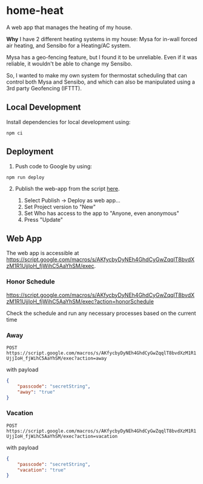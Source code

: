 # home-heat
A web app that manages the heating of my house.

**Why**
I have 2 different heating systems in my house: Mysa for in-wall forced air heating, and Sensibo for a Heating/AC system.

Mysa has a geo-fencing feature, but I found it to be unreliable. Even if it was reliable, it wouldn't be able to change my Sensibo.

So, I wanted to make my own system for thermostat scheduling that can control both Mysa and Sensibo, and which can also be manipulated using a 3rd party Geofencing (IFTTT).

## Local Development

Install dependencies for local development using:
```
npm ci
```

## Deployment

1. Push code to Google by using:
```
npm run deploy
```

2. Publish the web-app from the script [here](https://script.google.com/d/10rdOYPj5eix6kF7VkjrmR8LDWrHty8pLn0kW5yhmMm_A5pdr8S-RUWxR/edit?usp=drive_web).

    1. Select Publish -> Deploy as web app...
    2. Set Project version to "New"
    3. Set Who has access to the app to "Anyone, even anonymous"
    4. Press "Update"

## Web App

The web app is accessible at https://script.google.com/macros/s/AKfycbyDyNEh4GhdCyGwZqqlT8bvdXzM1R1UjjIoH_fjWihC5AaYhSM/exec.

### Honor Schedule
https://script.google.com/macros/s/AKfycbyDyNEh4GhdCyGwZqqlT8bvdXzM1R1UjjIoH_fjWihC5AaYhSM/exec?action=honorSchedule

Check the schedule and run any necessary processes based on the current time

### Away
`POST https://script.google.com/macros/s/AKfycbyDyNEh4GhdCyGwZqqlT8bvdXzM1R1UjjIoH_fjWihC5AaYhSM/exec?action=away`

with payload
```json
{
    "passcode": "secretString",
    "away": "true"
}
```

### Vacation
`POST https://script.google.com/macros/s/AKfycbyDyNEh4GhdCyGwZqqlT8bvdXzM1R1UjjIoH_fjWihC5AaYhSM/exec?action=vacation`

with payload
```json
{
    "passcode": "secretString",
    "vacation": "true"
}
```
